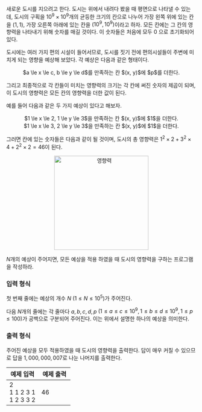 새로운 도시를 지으려고 한다. 도시는 위에서 내려다 봤을 때 평면으로 나타낼 수 있는데, 도시의 구획을 $10^9 \times 10^9$개의 균등한 크기의 칸으로 나누어 가장 왼쪽 위에 있는 칸을 $(1,1)$, 가장 오른쪽 아래에 있는 칸을 $(10^{9},10^{9})$이라고 하자. 모든 칸에는 그 칸의 영향력을 나타내기 위해 숫자를 매길 것이다. 이 숫자들은 처음에 모두 0 으로 초기화되어 있다.

도시에는 여러 가지 편의 시설이 들어서므로, 도시를 짓기 전에 편의시설들이 주변에 미치게 되는 영향을 예상해 보았다. 각 예상은 다음과 같은 형태이다.

<center>$a \le x \le c, b \le y \le d$를 만족하는 칸 $(x, y)$에 $p$를 더한다.</center>

그리고 최종적으로 각 칸들이 미치는 영향력의 크기는 각 칸에 써진 숫자의 제곱이 되며, 이 도시의 영향력은 모든 칸의 영향력을 더한 값이 된다.

예를 들어 다음과 같은 두 가지 예상이 있다고 해보자.

<center>$1 \le x \le 2, 1 \le y \le 3$을 만족하는 칸 $(x, y)$에 $1$을 더한다.</center>
<center>$1 \le x \le 3, 2 \le y \le 3$을 만족하는 칸 $(x, y)$에 $1$을 더한다.</center>

그러면 칸에 있는 숫자들은 다음과 같이 될 것이며, 도시의 총 영향력은 $1^2 \times 2 + 3^2 \times 4 + 2^2 \times 2 = 46$이 된다.

<p><center><img src="https://s3.ap-northeast-2.amazonaws.com/oj.uz/old/kriii1_E/pic1.png?dl=1" alt="영향력" style="width: 250px;"/></center></p>

$N$개의 예상이 주어지면, 모든 예상을 적용 하였을 때 도시의 영향력을 구하는 프로그램을 작성하라.

### 입력 형식

첫 번째 줄에는 예상의 개수 $N$ $(1 \le N \le 10^{5})$가 주어진다.

다음 $N$개의 줄에는 각 줄마다 $a, b, c, d, p$ $(1 \le a \le c \le 10^{9}, 1 \le b \le d \le 10^{9}, 1 \le p \le 100)$가 공백으로 구분되어 주어진다. 이는 위에서 설명한 하나의 예상을 의미한다.

### 출력 형식

주어진 예상을 모두 적용하였을 때 도시의 영향력을 출력한다. 답이 매우 커질 수 있으므로 답을 $1,000,000,007$로 나눈 나머지를 출력한다.


<table class='table table-bordered table-condensed'>
 <thead>
  <tr>
   <th>예제 입력</th>
   <th>예제 출력</th>
  </tr>
 </thead>
 <tbody>
  <tr>
   <td style="width: 50%;" class="code-font">2<br/>
1 1 2 3 1<br/>
1 2 3 3 2</td>
   <td class="code-font">46</td>
  </tr>
 </tbody>
</table>